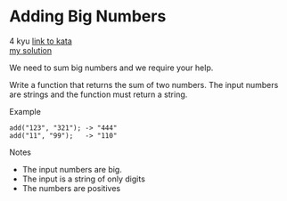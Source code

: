 # Adding Big Numbers
4 kyu
[link to kata](https://www.codewars.com/kata/525f4206b73515bffb000b21/train/javascript)
<br>
[my solution](./kata.js)

We need to sum big numbers and we require your help.

Write a function that returns the sum of two numbers. The input numbers are strings and the function must return a string.

Example
```
add("123", "321"); -> "444"
add("11", "99");   -> "110"
```
Notes

- The input numbers are big.
- The input is a string of only digits
- The numbers are positives